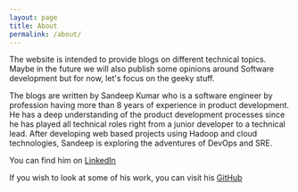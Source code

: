 ```yaml
---
layout: page
title: About
permalink: /about/
---
```


The website is intended to provide blogs on different technical topics. Maybe in the future we will also publish some opinions around Software development but for now, let's focus on the geeky stuff.

The blogs are written by Sandeep Kumar who is a software engineer by profession having more than 8 years of experience in product development. He has a deep understanding of the product development processes since he has played all technical roles right from a junior developer to a technical lead. After developing web based projects using Hadoop and cloud technologies, Sandeep is exploring the adventures of DevOps and SRE.

You can find him on [LinkedIn](https://www.linkedin.com/in/sandeep-kumar-348a3658/)

If you wish to look at some of his work, you can visit his [GitHub](https://github.com/sandeep-krp)

